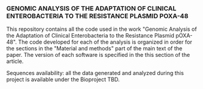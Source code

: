 ### GENOMIC ANALYSIS OF THE ADAPTATION OF CLINICAL ENTEROBACTERIA TO THE RESISTANCE PLASMID POXA-48

This repository contains all the code used in the work "Genomic Analysis of the Adaptation of Clinical Enterobacteria to the Resistance Plasmid pOXA-48".
The code developed for each of the analysis is organized in order for the sections in the "Material and methods" part of the main text of the paper. The version of each software is specified in the this section of the article.

Sequences availability: all the data generated and analyzed during this project is available under the Bioproject TBD.

